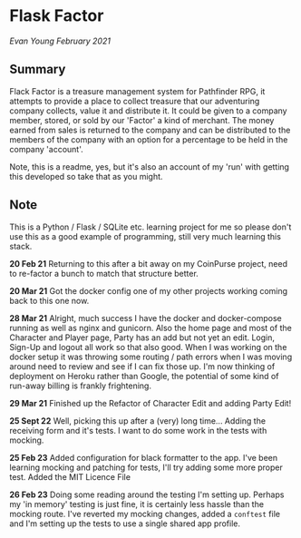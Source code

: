 # Flask Factor

*Evan Young February 2021*

## Summary
Flack Factor is a treasure management system for Pathfinder RPG, it attempts to provide a place to collect treasure that our adventuring company collects, value it and distribute it. It could be given to a company member, stored, or sold by our 'Factor' a kind of merchant. The money earned from sales is returned to the company and can be distributed to the members of the company with an option for a percentage to be held in the company 'account'.

Note, this is a readme, yes, but it's also an account of my 'run' with getting this developed so take that as you might.

## Note
This is a Python / Flask / SQLite etc. learning project for me so please don't use this as a good example of programming, still very much learning this stack.

**20 Feb 21**
Returning to this after a bit away on my CoinPurse project, need to re-factor a bunch to match that structure better.

**20 Mar 21**
Got the docker config one of my other projects working coming back to this one now.

**28 Mar 21**
Alright, much success I have the docker and docker-compose running as well as nginx and gunicorn. Also the home page and most of the Character and Player page, Party has an add but not yet an edit. Login, Sign-Up and logout all work so that also good. When I was working on the docker setup it was throwing some routing / path errors when I was moving around need to review and see if I can fix those up. I'm now thinking of deployment on Heroku rather than Google, the potential of some kind of run-away billing is frankly frightening.

**29 Mar 21**
Finished up the Refactor of Character Edit and adding Party Edit!

**25 Sept 22**
Well, picking this up after a (very) long time... Adding the receiving form and it's tests. I want to do some work in the tests with mocking.

**25 Feb 23**
Added configuration for black formatter to the app.
I've been learning mocking and patching for tests, I'll try adding some more proper test. Added the MIT Licence File

**26 Feb 23**
Doing some reading around the testing I'm setting up. Perhaps my 'in memory' testing is just fine, it is certainly less hassle than the mocking route.
I've reverted my mocking changes, added a `conftest` file and I'm setting up the tests to use a single shared app profile.


